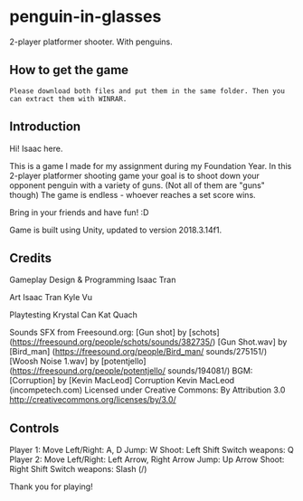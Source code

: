# penguin-in-glasses
2-player platformer shooter. With penguins. 

## How to get the game
    Please download both files and put them in the same folder. Then you can extract them with WINRAR.
    
## Introduction
Hi! Isaac here. 

This is a game I made for my assignment during my Foundation Year.
In this 2-player platformer shooting game your goal is to shoot down your opponent penguin
with a variety of guns. (Not all of them are "guns" though)
The game is endless - whoever reaches a set score wins.

Bring in your friends and have fun! :D

Game is built using Unity, updated to version 2018.3.14f1.

## Credits
Gameplay Design & Programming
	Isaac Tran

Art
	Isaac Tran
	Kyle Vu

Playtesting
	Krystal Can
	Kat Quach

Sounds
	SFX from Freesound.org:
		[Gun shot]   by [schots]  (https://freesound.org/people/schots/sounds/382735/)
		[Gun Shot.wav]  by [Bird_man]  (https://freesound.org/people/Bird_man/
		sounds/275151/)
		[Woosh Noise 1.wav] by [potentjello](https://freesound.org/people/potentjello/
		sounds/194081/)
	BGM: [Corruption] by [Kevin MacLeod]
		Corruption Kevin MacLeod (incompetech.com)
		Licensed under Creative Commons: By Attribution 3.0
		http://creativecommons.org/licenses/by/3.0/

## Controls
  Player 1:
    Move Left/Right: 	A, D
    Jump: 		W
    Shoot: 		Left Shift
    Switch weapons: 	Q
  Player 2:
    Move Left/Right: 	Left Arrow, Right Arrow
    Jump: 		Up Arrow
    Shoot: 		Right Shift
    Switch weapons: 	Slash (/)

Thank you for playing!

